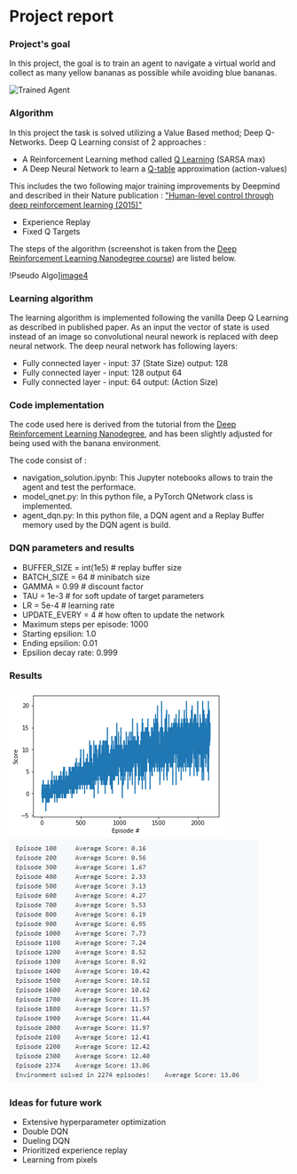 [//]: # (Image References)

[image1]: https://user-images.githubusercontent.com/10624937/42135619-d90f2f28-7d12-11e8-8823-82b970a54d7e.gif "Trained Agent"
[image2]: https://github.com/sayandev/deep-reinforcement-learning/blob/master/p1_navigation/score.png "Score"
[image3]: https://github.com/sayandev/deep-reinforcement-learning/blob/master/p1_navigation/score_report.PNG "Score Report"
[image4]: https://github.com/sayandev/deep-reinforcement-learning/blob/master/p1_navigation/DQN_pseudo_algo.png "Pseudo Algo"

# Project report

### Project's goal

In this project, the goal is to train an agent to navigate a virtual world and collect as many yellow bananas as possible while avoiding blue bananas.

![Trained Agent][image1]


### Algorithm

In this project the task is solved utilizing a Value Based method; Deep Q-Networks. Deep Q Learning consist of 2 approaches :
- A Reinforcement Learning method called [Q Learning](https://en.wikipedia.org/wiki/Q-learning) (SARSA max)
- A Deep Neural Network to learn a [Q-table](https://www.youtube.com/watch?time_continue=94&v=WQgdnzzhSLM) approximation (action-values)

This includes the two following major training improvements by Deepmind and described in their Nature publication : ["Human-level control through deep reinforcement learning (2015)"](https://storage.googleapis.com/deepmind-media/dqn/DQNNaturePaper.pdf)

- Experience Replay
- Fixed Q Targets

The steps of the algorithm (screenshot is taken from the [Deep Reinforcement Learning Nanodegree course](https://www.udacity.com/course/deep-reinforcement-learning-nanodegree--nd893)) are listed below.

!Pseudo Algo][image4]

### Learning algorithm

The learning algorithm is implemented following the vanilla Deep Q Learning as described in published paper. As an input the vector of state is used instead of an image so convolutional neural nework is replaced with deep neural network. The deep neural network has following layers:

- Fully connected layer - input: 37 (State Size) output: 128
- Fully connected layer - input: 128 output 64
- Fully connected layer - input: 64 output: (Action Size)

### Code implementation
The code used here is derived from the tutorial from the [Deep Reinforcement Learning Nanodegree](https://www.udacity.com/course/deep-reinforcement-learning-nanodegree--nd893), and has been slightly adjusted for being used with the banana environment.

The code consist of :

- navigation_solution.ipynb: This Jupyter notebooks allows to train the agent and test the performace. 
- model_qnet.py: In this python file, a PyTorch QNetwork class is implemented. 
- agent_dqn.py: In this python file, a DQN agent and a Replay Buffer memory used by the DQN agent is build.


### DQN parameters and results

- BUFFER_SIZE = int(1e5)  # replay buffer size
- BATCH_SIZE = 64         # minibatch size
- GAMMA = 0.99            # discount factor
- TAU = 1e-3              # for soft update of target parameters
- LR = 5e-4               # learning rate 
- UPDATE_EVERY = 4        # how often to update the network
- Maximum steps per episode: 1000
- Starting epsilion: 1.0
- Ending epsilion: 0.01
- Epsilion decay rate: 0.999

### Results

![Score][image2]
![Score Report][image3]



### Ideas for future work
- Extensive hyperparameter optimization
- Double DQN
- Dueling DQN
- Prioritized experience replay
- Learning from pixels


